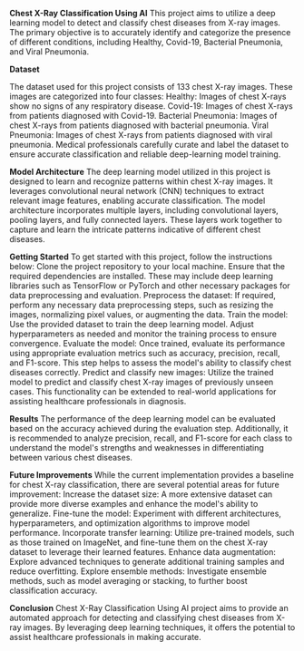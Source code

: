 **Chest X-Ray Classification Using AI**
This project aims to utilize a deep learning model to detect and classify chest diseases from X-ray images. The primary objective is to accurately identify and categorize the presence of different conditions, including Healthy, Covid-19, Bacterial Pneumonia, and Viral Pneumonia.

**Dataset**

The dataset used for this project consists of 133 chest X-ray images. These images are categorized into four classes:
Healthy: Images of chest X-rays show no signs of any respiratory disease.
Covid-19: Images of chest X-rays from patients diagnosed with Covid-19.
Bacterial Pneumonia: Images of chest X-rays from patients diagnosed with bacterial pneumonia.
Viral Pneumonia: Images of chest X-rays from patients diagnosed with viral pneumonia.
Medical professionals carefully curate and label the dataset to ensure accurate classification and reliable deep-learning model training.

**Model Architecture**
The deep learning model utilized in this project is designed to learn and recognize patterns within chest X-ray images. It leverages convolutional neural network (CNN) techniques to extract relevant image features, enabling accurate classification.
The model architecture incorporates multiple layers, including convolutional layers, pooling layers, and fully connected layers. These layers work together to capture and learn the intricate patterns indicative of different chest diseases.

**Getting Started**
To get started with this project, follow the instructions below:
Clone the project repository to your local machine.
Ensure that the required dependencies are installed. These may include deep learning libraries such as TensorFlow or PyTorch and other necessary packages for data preprocessing and evaluation.
Preprocess the dataset: If required, perform any necessary data preprocessing steps, such as resizing the images, normalizing pixel values, or augmenting the data.
Train the model: Use the provided dataset to train the deep learning model. Adjust hyperparameters as needed and monitor the training process to ensure convergence.
Evaluate the model: Once trained, evaluate its performance using appropriate evaluation metrics such as accuracy, precision, recall, and F1-score. This step helps to assess the model's ability to classify chest diseases correctly.
Predict and classify new images: Utilize the trained model to predict and classify chest X-ray images of previously unseen cases. This functionality can be extended to real-world applications for assisting healthcare professionals in diagnosis.

**Results**
The performance of the deep learning model can be evaluated based on the accuracy achieved during the evaluation step. Additionally, it is recommended to analyze precision, recall, and F1-score for each class to understand the model's strengths and weaknesses in differentiating between various chest diseases.

**Future Improvements**
While the current implementation provides a baseline for chest X-ray classification, there are several potential areas for future improvement:
Increase the dataset size: A more extensive dataset can provide more diverse examples and enhance the model's ability to generalize.
Fine-tune the model: Experiment with different architectures, hyperparameters, and optimization algorithms to improve model performance.
Incorporate transfer learning: Utilize pre-trained models, such as those trained on ImageNet, and fine-tune them on the chest X-ray dataset to leverage their learned features.
Enhance data augmentation: Explore advanced techniques to generate additional training samples and reduce overfitting.
Explore ensemble methods: Investigate ensemble methods, such as model averaging or stacking, to further boost classification accuracy.

**Conclusion**
Chest X-Ray Classification Using AI project aims to provide an automated approach for detecting and classifying chest diseases from X-ray images. By leveraging deep learning techniques, it offers the potential to assist healthcare professionals in making accurate.
